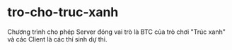 # tro-cho-truc-xanh
Chương trình cho phép Server đóng vai trò là BTC của trò chơi "Trúc xanh" và các Client là các thí sinh dự thi.
